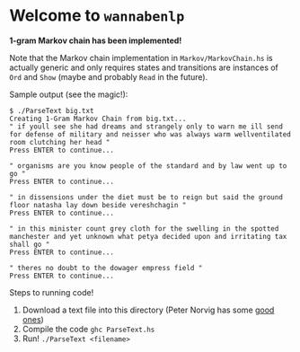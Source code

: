 # Welcome to `wannabenlp`

**1-gram Markov chain has been implemented!**

Note that the Markov chain implementation in `Markov/MarkovChain.hs` is
actually generic and only requires states and transitions are instances
of `Ord` and `Show` (maybe and probably `Read` in the future).

Sample output (see the magic!):
```
$ ./ParseText big.txt
Creating 1-Gram Markov Chain from big.txt...
" if youll see she had dreams and strangely only to warn me ill send for defense of military and neisser who was always warm wellventilated room clutching her head "
Press ENTER to continue...

" organisms are you know people of the standard and by law went up to go "
Press ENTER to continue...

" in dissensions under the diet must be to reign but said the ground floor natasha lay down beside vereshchagin "
Press ENTER to continue...

" in this minister count grey cloth for the swelling in the spotted manchester and yet unknown what petya decided upon and irritating tax shall go "
Press ENTER to continue...

" theres no doubt to the dowager empress field "
Press ENTER to continue...
```

Steps to running code!
 1. Download a text file into this directory (Peter Norvig has some
    [good ones](http://norvig.com/ngrams/))
 2. Compile the code `ghc ParseText.hs`
 3. Run! `./ParseText <filename>`

